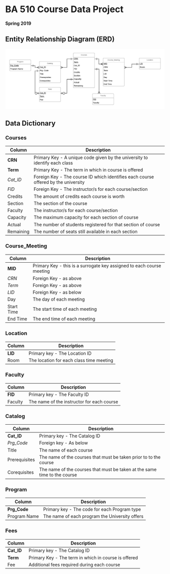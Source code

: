 # BA 510 Course Data Project
__Spring 2019__

## Entity Relationship Diagram (ERD)

![](Courses.jpeg)

## Data Dictionary 

### Courses
| Column      | Description |
| ----------- | ----------- |
| __CRN__     | Primary Key - A unique code given by the university to identify each class       |
| __Term__     | Primary Key - The term in which in course is offered       |
| *Cat_ID*  | Foreign Key - The course ID which identifies each course offered by the university        |
| *FID*  | Foreign Key - The instructor/s for each course/section        |
| Credits  | The amount of credits each course is worth        |
| Section     | The section of the course       |
| Faculty  | The instructor/s for each course/section        |
| Capacity     | The maximum capacity for each section of course       |
| Actual  | The number of students registered for that section of course        |
| Remaining  | The number of seats still available in each section        |

### Course_Meeting
| Column      | Description |
| ----------- | ----------- |
| __MID__     | Primary Key - this is a surrogate key assigned to each course meeting       |
| *CRN*  | Foreign Key - as above        |
| *Term*  | Foreign Key - as above        |
| *LID*    | Foreign Key - as below      |
| Day  | The day of each meeting        |
| Start Time     | The start time of each meeting      |
| End Time  | The end time of each meeting        |


### Location
| Column      | Description |
| ----------- | ----------- |
| __LID__     | Primary key - The Location ID       |
| Room | The location for each class time meeting       |

### Faculty
| Column      | Description |
| ----------- | ----------- |
| __FID__     | Primary key - The Faculty ID       |
| Faculty | The name of the instructor for each course        |


### Catalog
| Column      | Description |
| ----------- | ----------- |
| __Cat_ID__     | Primary key - The Catalog ID      |
| *Prg_Code*    | Foreign key - As below      |
| Title  | The name of each course        |
| Prerequisites  | The name of the courses that must be taken prior to to the course       |
| Corequisites  | The name of the courses that must be taken at the same time to the course        |

### Program
| Column      | Description |
| ----------- | ----------- |
| __Prg_Code__     | Primary key - The code for each Program type       |
| Program Name | The name of each program the University offers        |

### Fees
| Column      | Description |
| ----------- | ----------- |
| __Cat_ID__     | Primary key - The Catalog ID       |
| __Term__     | Primary Key - The term in which in course is offered     |
| Fee | Additional fees required during each course       |
